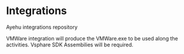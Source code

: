 # Integrations
Ayehu integrations repository

VMWare integration will produce the VMWare.exe to be used along the activities. 
Vsphare SDK Assembilies will be required.
